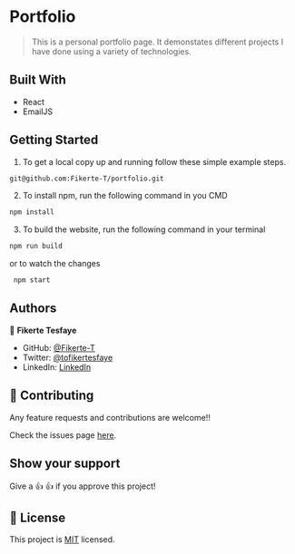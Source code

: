 # Portfolio

> This is a personal portfolio page. It demonstates different projects I have done using a variety of technologies.


## Built With

- React
- EmailJS

## Getting Started

1. To get a local copy up and running follow these simple example steps.
```bash
git@github.com:Fikerte-T/portfolio.git
```
2. To install npm, run the following command in you CMD
```bash
npm install
```
3. To build the website, run the following command in your terminal
```bash
npm run build
```
or to watch the changes
```bash
 npm start
```
## Authors

👤 **Fikerte Tesfaye**

- GitHub: [@Fikerte-T](https://github.com/Fikerte-T)
- Twitter: [@tofikertesfaye](https://twitter.com/tofikertesfaye)
- LinkedIn: [LinkedIn](https://www.linkedin.com/in/fikerte-tesfaye-a68337216/)

## 🤝 Contributing

Any feature requests and contributions are welcome!!

Check the issues page [here](https://github.com/Fikerte-T/portfolio/issues).

## Show your support

Give a 👍 👍 if you approve this project!

## 📝 License

This project is [MIT](./MIT.md) licensed.